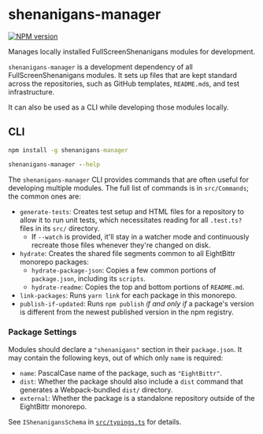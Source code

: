 # shenanigans-manager

[![NPM version](https://badge.fury.io/js/shenanigans-manager.svg)](http://badge.fury.io/js/shenanigans-manager)

Manages locally installed FullScreenShenanigans modules for development.

`shenanigans-manager` is a development dependency of all FullScreenShenanigans modules.
It sets up files that are kept standard across the repositories, such as GitHub templates, `README.md`s, and test infrastructure.

It can also be used as a CLI while developing those modules locally.

## CLI

```cmd
npm install -g shenanigans-manager

shenanigans-manager --help
```

The `shenanigans-manager` CLI provides commands that are often useful for developing multiple modules.
The full list of commands is in `src/Commands`; the common ones are:

-   `generate-tests`: Creates test setup and HTML files for a repository to allow it to run unit tests, which necessitates reading for all `.test.ts?` files in its `src/` directory.
    -   If `--watch` is provided, it'll stay in a watcher mode and continuously recreate those files whenever they're changed on disk.
-   `hydrate`: Creates the shared file segments common to all EightBittr monorepo packages:
    -   `hydrate-package-json`: Copies a few common portions of `package.json`, including its `scripts`.
    -   `hydrate-readme`: Copies the top and bottom portions of `README.md`.
-   `link-packages`: Runs `yarn link` for each package in this monorepo.
-   `publish-if-updated`: Runs `npm publish` _if and only if_ a package's version is different from the newest published version in the npm registry.

### Package Settings

Modules should declare a `"shenanigans"` section in their `package.json`.
It may contain the following keys, out of which only `name` is required:

-   `name`: PascalCase name of the package, such as `"EightBittr"`.
-   `dist`: Whether the package should also include a `dist` command that generates a Webpack-bundled `dist/` directory.
-   `external`: Whether the package is a standalone repository outside of the EightBittr monorepo.

See `IShenanigansSchema` in [`src/typings.ts`](./src/typings.ts) for details.
